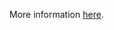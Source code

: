 More information [here](https://docs.prismacloud.io/en/enterprise-edition/policy-reference/aws-policies/s3-policies/bc-aws-s3-21).
